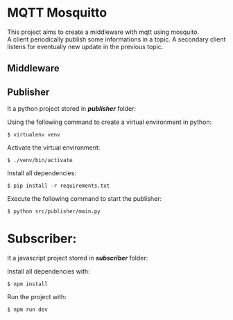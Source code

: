 # MQTT Mosquitto
This project aims to create a middleware with mqtt using mosquito.  
A client periodically publish some informations in a topic.
A secondary client listens for eventually new update in the previous topic.

## Middleware


## Publisher
It a python project stored in ***publisher*** folder:  

Using the following command to create a virtual environment in python:
```
$ virtualenv venv
```
Activate the virtual environment:
```
$ ./venv/bin/activate
```
Install all dependencies:

```
$ pip install -r requirements.txt
```

Execute the following command to start the publisher:
```
$ python src/publisher/main.py
```

# Subscriber:
It a javascript project stored in ***subscriber*** folder:  

Install all dependencies with:
```
$ npm install
```
Run the project with:
```
$ npm run dev
```